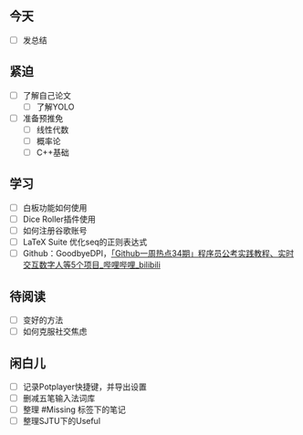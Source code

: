 ## 今天
- [ ] 发总结

## 紧迫
- [ ] 了解自己论文
	- [ ] 了解YOLO
- [ ] 准备预推免
	- [ ] 线性代数
	- [ ] 概率论
	- [ ] C++基础

## 学习
- [ ] 白板功能如何使用
- [ ] Dice Roller插件使用
- [ ] 如何注册谷歌账号
- [ ] LaTeX Suite 优化seq的正则表达式
- [ ] Github：GoodbyeDPI，[「Github一周热点34期」程序员公考实践教程、实时交互数字人等5个项目_哔哩哔哩_bilibili](https://www.bilibili.com/video/BV1By411i7QJ/?spm_id_from=333.1007.top_right_bar_window_dynamic.content.click&vd_source=cabaf414e176815e14e046e0f92c8e0a)

## 待阅读
- [ ] 变好的方法
- [ ] 如何克服社交焦虑

## 闲白儿
- [ ] 记录Potplayer快捷键，并导出设置
- [ ] 删减五笔输入法词库
- [ ] 整理 #Missing 标签下的笔记
- [ ] 整理SJTU下的Useful
